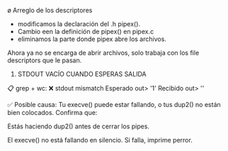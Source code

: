  ø Arreglo de los descriptores 
 - modificamos la declaración del .h pipex().
 - Cambio een la definición de pipex() en pipex.c
 - eliminamos la parte donde pipex abre los archivos.

 Ahora ya no se encarga de abrir archivos, solo trabaja con los file descriptors que le pasan.

 1. STDOUT VACÍO CUANDO ESPERAS SALIDA

 📋 grep + wc: ❌ stdout mismatch
Esperado out> '1'
Recibido out> ''

✅ Posible causa:
Tu execve() puede estar fallando, o tus dup2() no están bien colocados. Confirma que:

Estás haciendo dup2() antes de cerrar los pipes.

El execve() no está fallando en silencio. Si falla, imprime perror.

